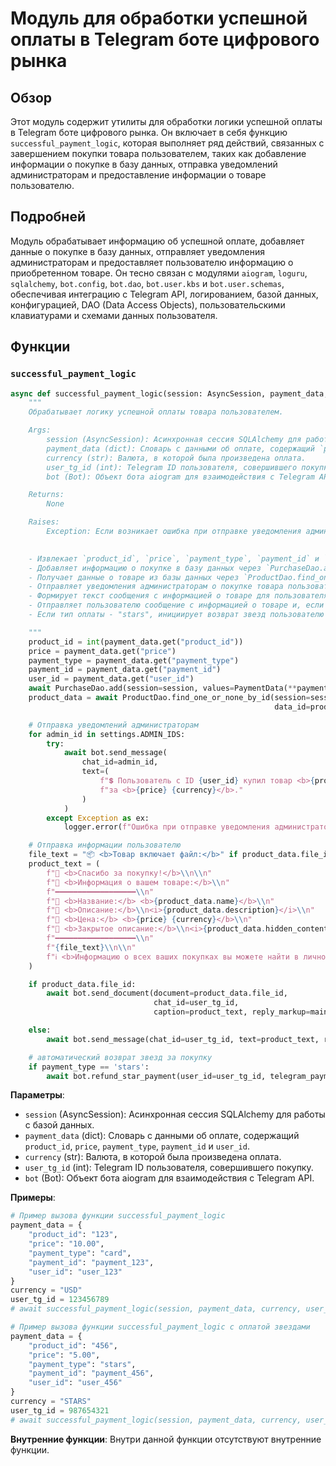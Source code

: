 # Модуль для обработки успешной оплаты в Telegram боте цифрового рынка

## Обзор

Этот модуль содержит утилиты для обработки логики успешной оплаты в Telegram боте цифрового рынка. Он включает в себя функцию `successful_payment_logic`, которая выполняет ряд действий, связанных с завершением покупки товара пользователем, таких как добавление информации о покупке в базу данных, отправка уведомлений администраторам и предоставление информации о товаре пользователю.

## Подробней

Модуль обрабатывает информацию об успешной оплате, добавляет данные о покупке в базу данных, отправляет уведомления администраторам и предоставляет пользователю информацию о приобретенном товаре. Он тесно связан с модулями `aiogram`, `loguru`, `sqlalchemy`, `bot.config`, `bot.dao`, `bot.user.kbs` и `bot.user.schemas`, обеспечивая интеграцию с Telegram API, логированием, базой данных, конфигурацией, DAO (Data Access Objects), пользовательскими клавиатурами и схемами данных пользователя.

## Функции

### `successful_payment_logic`

```python
async def successful_payment_logic(session: AsyncSession, payment_data, currency, user_tg_id, bot: Bot):
    """
    Обрабатывает логику успешной оплаты товара пользователем.

    Args:
        session (AsyncSession): Асинхронная сессия SQLAlchemy для работы с базой данных.
        payment_data (dict): Словарь с данными об оплате, содержащий `product_id`, `price`, `payment_type`, `payment_id` и `user_id`.
        currency (str): Валюта, в которой была произведена оплата.
        user_tg_id (int): Telegram ID пользователя, совершившего покупку.
        bot (Bot): Объект бота aiogram для взаимодействия с Telegram API.

    Returns:
        None

    Raises:
        Exception: Если возникает ошибка при отправке уведомления администраторам.

    
    - Извлекает `product_id`, `price`, `payment_type`, `payment_id` и `user_id` из `payment_data`.
    - Добавляет информацию о покупке в базу данных через `PurchaseDao.add`.
    - Получает данные о товаре из базы данных через `ProductDao.find_one_or_none_by_id`.
    - Отправляет уведомления администраторам о покупке товара пользователем.
    - Формирует текст сообщения с информацией о товаре для пользователя.
    - Отправляет пользователю сообщение с информацией о товаре и, если товар включает файл, отправляет файл.
    - Если тип оплаты - "stars", инициирует возврат звезд пользователю через `bot.refund_star_payment`.

    """
    product_id = int(payment_data.get("product_id"))
    price = payment_data.get("price")
    payment_type = payment_data.get("payment_type")
    payment_id = payment_data.get("payment_id")
    user_id = payment_data.get("user_id")
    await PurchaseDao.add(session=session, values=PaymentData(**payment_data))
    product_data = await ProductDao.find_one_or_none_by_id(session=session,
                                                           data_id=product_id)

    # Отправка уведомлений администраторам
    for admin_id in settings.ADMIN_IDS:
        try:
            await bot.send_message(
                chat_id=admin_id,
                text=(
                    f"💲 Пользователь c ID {user_id} купил товар <b>{product_data.name}</b> (ID: {product_id}) "
                    f"за <b>{price} {currency}</b>."
                )
            )
        except Exception as ex:
            logger.error(f"Ошибка при отправке уведомления администраторам: {ex}", ex, exc_info=True)

    # Отправка информации пользователю
    file_text = "📦 <b>Товар включает файл:</b>" if product_data.file_id else "📄 <b>Товар не включает файлы:</b>"
    product_text = (
        f"🎉 <b>Спасибо за покупку!</b>\\n\\n"
        f"🛒 <b>Информация о вашем товаре:</b>\\n"
        f"━━━━━━━━━━━━━━━━━━\\n"
        f"🔹 <b>Название:</b> <b>{product_data.name}</b>\\n"
        f"🔹 <b>Описание:</b>\\n<i>{product_data.description}</i>\\n"
        f"🔹 <b>Цена:</b> <b>{price} {currency}</b>\\n"
        f"🔹 <b>Закрытое описание:</b>\\n<i>{product_data.hidden_content}</i>\\n"
        f"━━━━━━━━━━━━━━━━━━\\n"
        f"{file_text}\\n\\n"
        f"ℹ️ <b>Информацию о всех ваших покупках вы можете найти в личном профиле.</b>"
    )

    if product_data.file_id:
        await bot.send_document(document=product_data.file_id,
                                chat_id=user_tg_id,
                                caption=product_text, reply_markup=main_user_kb(user_tg_id))

    else:
        await bot.send_message(chat_id=user_tg_id, text=product_text, reply_markup=main_user_kb(user_tg_id))

    # автоматический возврат звезд за покупку
    if payment_type == 'stars':
        await bot.refund_star_payment(user_id=user_tg_id, telegram_payment_charge_id=payment_id)

```

**Параметры**:

- `session` (AsyncSession): Асинхронная сессия SQLAlchemy для работы с базой данных.
- `payment_data` (dict): Словарь с данными об оплате, содержащий `product_id`, `price`, `payment_type`, `payment_id` и `user_id`.
- `currency` (str): Валюта, в которой была произведена оплата.
- `user_tg_id` (int): Telegram ID пользователя, совершившего покупку.
- `bot` (Bot): Объект бота aiogram для взаимодействия с Telegram API.

**Примеры**:

```python
# Пример вызова функции successful_payment_logic
payment_data = {
    "product_id": "123",
    "price": "10.00",
    "payment_type": "card",
    "payment_id": "payment_123",
    "user_id": "user_123"
}
currency = "USD"
user_tg_id = 123456789
# await successful_payment_logic(session, payment_data, currency, user_tg_id, bot)
```

```python
# Пример вызова функции successful_payment_logic с оплатой звездами
payment_data = {
    "product_id": "456",
    "price": "5.00",
    "payment_type": "stars",
    "payment_id": "payment_456",
    "user_id": "user_456"
}
currency = "STARS"
user_tg_id = 987654321
# await successful_payment_logic(session, payment_data, currency, user_tg_id, bot)
```

**Внутренние функции**:
Внутри данной функции отсутствуют внутренние функции.